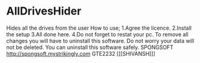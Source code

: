# AllDrivesHider
Hides all the drives from the user
How to use;
1.Agree the licence.
2.Install the setup
3.All done here.
4.Do not forget to restat your pc.
To remove all changes you will
have to uninstall this software.
Do not worry your data will not be 
deleted.
You can uninstall this software safely.
SPONGSOFT
http://spongsoft.mystrikingly.com
GTE2232
[[[SHIVANSH]]]
